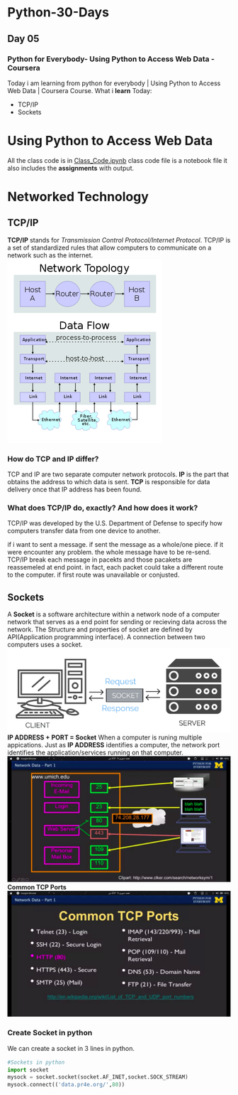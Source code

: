 # Python-30-Days
## Day 05
### Python for Everybody-  Using Python to Access Web Data - Coursera
Today i am learning from python for everybody |  Using Python to Access Web Data | Coursera Course.
What i **learn** Today:
- TCP/IP
- Sockets

# Using Python to Access Web Data
All the class code is in [Class_Code.ipynb]('/Class_Code.ipynb') class code file is a notebook file it also includes the **assignments** with output.


# Networked Technology
## TCP/IP
**TCP/IP** stands for *Transmission Control Protocol/Internet Protocol*. TCP/IP is a set of standardized rules that allow computers to communicate on a network such as the internet.
![TCP/IP](img/tcp_ip.png)

### How do TCP and IP differ?
TCP and IP are two separate computer network protocols.
**IP** is the part that obtains the address to which data is sent. **TCP** is responsible for data delivery once that IP address has been found.

### What does TCP/IP do, exactly? And how does it work?
TCP/IP was developed by the U.S. Department of Defense to specify how computers transfer data from one device to another.

if i want to sent a message. if sent the message as a whole/one piece. if it were encounter any problem. the whole message have to be re-send. TCP/IP break each message in pacekts and those pacakets are reassemeled at end point. in fact, each packet could take a different route to the computer. if first route was unavailable or conjusted.  

## Sockets
A **Socket** is a software architecture within a network node of a computer network that serves as a end point for sending or recieving data across the network. The Structure and properties of socket are defined by API(Application programming interface).
A connection between two computers uses a socket.
![Socket](img/socket.png)
**IP ADDRESS + PORT = Socket**
When a computer is runing multiple appications. Just as **IP ADDRESS** identifies a computer, the network port identifies the application/services running on that computer.
![Connection between client and server](img/conection.png)
**Common TCP Ports**
![Common TCP Ports](img/common_tcp.png)

### Create Socket in python
We can create a socket in 3 lines in python.
```python
#Sockets in python
import socket
mysock = socket.socket(socket.AF_INET,socket.SOCK_STREAM)
mysock.connect(('data.pr4e.org/',80))
```

